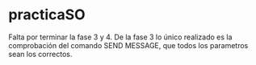 # practicaSO
Falta por terminar la fase 3 y 4.
De la fase 3 lo único realizado es la comprobación del comando SEND MESSAGE, que todos los parametros sean los correctos.
